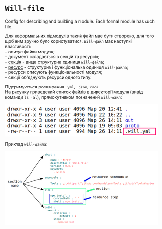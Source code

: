 # <code>Will-file</code>

Config for describing and building a module. Each formal module has such file.

Для [неформальних підмодулів](SubmoduleInformal.md) такий файл має бути створено, для того щоб ним зручно було користуватися.
`Will-файл` має наступні властивості:  
\- описує файли модуля;  
\- документ складається з секцій та ресурсів;  
\- [секція](Structure.md#Секція-will-файла) - вища структурна одиниця `will-файлa`;   
\- [ресурс](Structure.md#Ресурси) - структурна і функціональна одиниця `will-файлa`;  
\- ресурси описують функціональності модуля;  
\- секції об'єднують ресурси одного типу.   

Підтримуються розширення `.yml`, `.json`, `cson`.  
На рисунку приведений список файлів в директорії модуля (вивід команди `ls -al`), прямокутником позначений `will-файл`:  

![will.file.png](./Images/will.file.png)

Приклад `will-файла`:  

![will.file.inner.png](./Images/will.file.inner.png)
